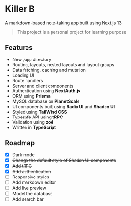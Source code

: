 # Killer B

A markdown-based note-taking app built using Next.js 13

> This project is a personal project for learning purpose

## Features

- New `/app` directory
- Routing, layouts, nested layouts and layout groups
- Data fetching, caching and mutation
- Loading UI
- Route handlers
- Server and client components
- Authentication using **NextAuth.js**
- ORM using **Prisma**
- MySQL database on **PlanetScale**
- UI components built using **Radix UI** and **Shadcn UI**
- Styled using **TailWind CSS**
- Typesafe API using **tRPC**
- Validation using **zod**
- Written in **TypeScript**

## Roadmap

- [x] ~~Dark mode~~
- [x] ~~Change the default style of Shadcn UI components~~
- [x] ~~Add tRPC~~
- [x] ~~Add authentication~~
- [ ] Responsive styles
- [ ] Add markdown editor
- [ ] Add live preview
- [ ] Model the database
- [ ] Add search bar
